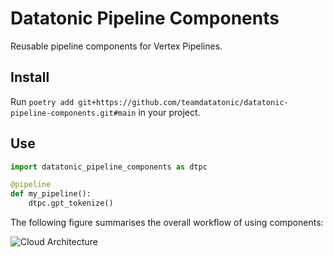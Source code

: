 # Datatonic Pipeline Components

Reusable pipeline components for Vertex Pipelines.

## Install

Run `poetry add git+https://github.com/teamdatatonic/datatonic-pipeline-components.git#main` in your project.

## Use

```python 
import datatonic_pipeline_components as dtpc

@pipeline
def my_pipeline():
    dtpc.gpt_tokenize()
```

The following figure summarises the overall workflow of using components:

![Cloud Architecture](docs/images/usage_workflow.png)
